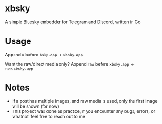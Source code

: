 # xbsky
A simple Bluesky embedder for Telegram and Discord, written in Go

# Usage
Append `x` before `bsky.app` -> `xbsky.app`

Want the raw/direct media only?
Append `raw` before `xbsky.app` -> `raw.xbsky.app`

# Notes
- If a post has multiple images, and raw media is used, only the first image will be shown (for now)
- This project was done as practice, if you encounter any bugs, errors, or whatnot, feel free to reach out to me